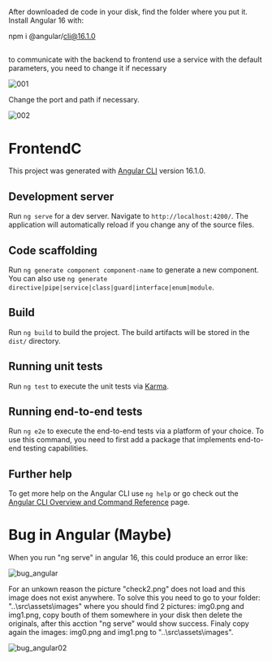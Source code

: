 After downloaded de code in your disk, find the folder where you put it.  Install Angular 16 with:

npm i @angular/cli@16.1.0

##

to communicate with the backend to frontend use a service with the default parameters, you need to change it if necessary

![001](https://github.com/user-attachments/assets/8be86523-64b0-4432-b816-494a334a5d4a)

Change the port and path if necessary.

![002](https://github.com/user-attachments/assets/b6ce84c4-f38e-4f80-a680-0df1e024c3ef)

##

# FrontendC

This project was generated with [Angular CLI](https://github.com/angular/angular-cli) version 16.1.0.

## Development server

Run `ng serve` for a dev server. Navigate to `http://localhost:4200/`. The application will automatically reload if you change any of the source files.

## Code scaffolding

Run `ng generate component component-name` to generate a new component. You can also use `ng generate directive|pipe|service|class|guard|interface|enum|module`.

## Build

Run `ng build` to build the project. The build artifacts will be stored in the `dist/` directory.

## Running unit tests

Run `ng test` to execute the unit tests via [Karma](https://karma-runner.github.io).

## Running end-to-end tests

Run `ng e2e` to execute the end-to-end tests via a platform of your choice. To use this command, you need to first add a package that implements end-to-end testing capabilities.

## Further help

To get more help on the Angular CLI use `ng help` or go check out the [Angular CLI Overview and Command Reference](https://angular.io/cli) page.

# Bug in Angular (Maybe)
When you run "ng serve" in angular 16, this could produce an error like:

![bug_angular](https://github.com/user-attachments/assets/0720fee5-88a8-47dc-9322-6c6c496c040c)

For an unkown reason the picture "check2.png" does not load and this image does not exist anywhere.  To solve this you need to go to your folder: "..\src\assets\images" where you should find 2 pictures: img0.png and img1.png, copy bouth of them somewhere in your disk then delete the originals, after this acction "ng serve" would show success.
Finaly copy again the images: img0.png and img1.png to "..\src\assets\images".

![bug_angular02](https://github.com/user-attachments/assets/200e3431-7c9d-4e36-95ca-6a7cbd93d563)



